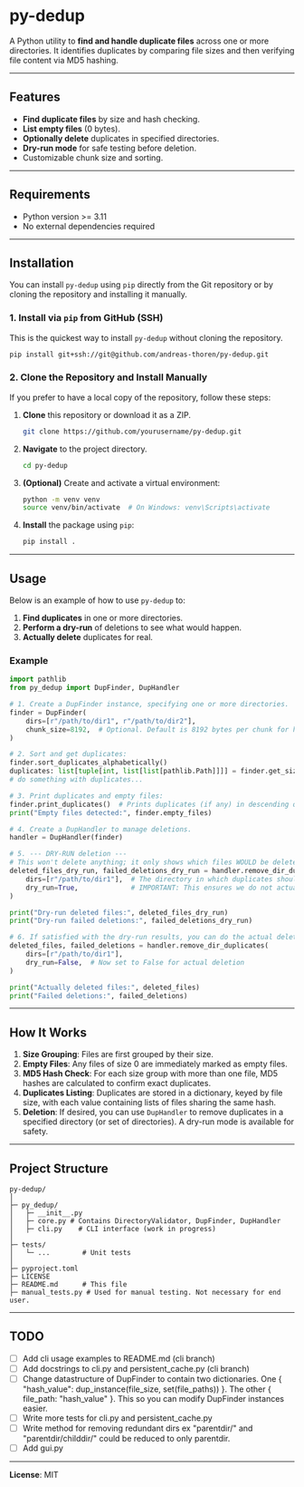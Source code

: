# py-dedup

A Python utility to **find and handle duplicate files** across one or more directories. It identifies duplicates by comparing file sizes and then verifying file content via MD5 hashing.

---

## Features

- **Find duplicate files** by size and hash checking.
- **List empty files** (0 bytes).
- **Optionally delete** duplicates in specified directories.
- **Dry-run mode** for safe testing before deletion.
- Customizable chunk size and sorting.

---

## Requirements
- Python version >= 3.11
- No external dependencies required

---

## Installation

You can install `py-dedup` using `pip` directly from the Git repository or by cloning the repository and installing it manually.

### 1. Install via `pip` from GitHub (SSH)

This is the quickest way to install `py-dedup` without cloning the repository.

```bash
pip install git+ssh://git@github.com/andreas-thoren/py-dedup.git
```

### 2. Clone the Repository and Install Manually

If you prefer to have a local copy of the repository, follow these steps:

1. **Clone** this repository or download it as a ZIP.

    ```bash
    git clone https://github.com/yourusername/py-dedup.git
    ```

2. **Navigate** to the project directory.

    ```bash
    cd py-dedup
    ```

3. **(Optional)** Create and activate a virtual environment:

    ```bash
    python -m venv venv
    source venv/bin/activate  # On Windows: venv\Scripts\activate
    ```

4. **Install** the package using `pip`:

    ```bash
    pip install .
    ```

---

## Usage

Below is an example of how to use `py-dedup` to:
1. **Find duplicates** in one or more directories.
2. **Perform a dry-run** of deletions to see what would happen.
3. **Actually delete** duplicates for real.

### Example

```python
import pathlib
from py_dedup import DupFinder, DupHandler

# 1. Create a DupFinder instance, specifying one or more directories.
finder = DupFinder(
    dirs=[r"/path/to/dir1", r"/path/to/dir2"],
    chunk_size=8192,  # Optional. Default is 8192 bytes per chunk for hashing.
)

# 2. Sort and get duplicates:
finder.sort_duplicates_alphabetically()
duplicates: list[tuple[int, list[list[pathlib.Path]]]] = finder.get_size_sorted_duplicates()
# do something with duplicates...

# 3. Print duplicates and empty files:
finder.print_duplicates()  # Prints duplicates (if any) in descending order by size
print("Empty files detected:", finder.empty_files)

# 4. Create a DupHandler to manage deletions.
handler = DupHandler(finder)

# 5. --- DRY-RUN deletion ---
# This won't delete anything; it only shows which files WOULD be deleted.
deleted_files_dry_run, failed_deletions_dry_run = handler.remove_dir_duplicates(
    dirs=[r"/path/to/dir1"],  # The directory in which duplicates should be removed
    dry_run=True,             # IMPORTANT: This ensures we do not actually delete anything
)

print("Dry-run deleted files:", deleted_files_dry_run)
print("Dry-run failed deletions:", failed_deletions_dry_run)

# 6. If satisfied with the dry-run results, you can do the actual deletion:
deleted_files, failed_deletions = handler.remove_dir_duplicates(
    dirs=[r"/path/to/dir1"],
    dry_run=False,  # Now set to False for actual deletion
)

print("Actually deleted files:", deleted_files)
print("Failed deletions:", failed_deletions)
```

---

## How It Works

1. **Size Grouping**: Files are first grouped by their size. 
2. **Empty Files**: Any files of size 0 are immediately marked as empty files.
3. **MD5 Hash Check**: For each size group with more than one file, MD5 hashes are calculated to confirm exact duplicates.
4. **Duplicates Listing**: Duplicates are stored in a dictionary, keyed by file size, with each value containing lists of files sharing the same hash.
5. **Deletion**: If desired, you can use `DupHandler` to remove duplicates in a specified directory (or set of directories). A dry-run mode is available for safety.

---

## Project Structure

```
py-dedup/
│
├─ py_dedup/
│   ├─ __init__.py
│   ├─ core.py # Contains DirectoryValidator, DupFinder, DupHandler
│   ├─ cli.py    # CLI interface (work in progress)
│
├─ tests/
│   └─ ...        # Unit tests
│
├─ pyproject.toml
├─ LICENSE
├─ README.md      # This file
├─ manual_tests.py # Used for manual testing. Not necessary for end user.
```

---

## TODO

- [ ] Add cli usage examples to README.md (cli branch)
- [ ] Add docstrings to cli.py and persistent_cache.py (cli branch)
- [ ] Change datastructure of DupFinder to contain two dictionaries. One { "hash_value": dup_instance(file_size, set(file_paths)) }. The other { file_path: "hash_value" }. This so you can modify DupFinder instances easier.
- [ ] Write more tests for cli.py and persistent_cache.py 
- [ ] Write method for removing redundant dirs ex "parentdir/" and "parentdir/childdir/" could be reduced to only parentdir.
- [ ] Add gui.py

---

**License**: MIT
